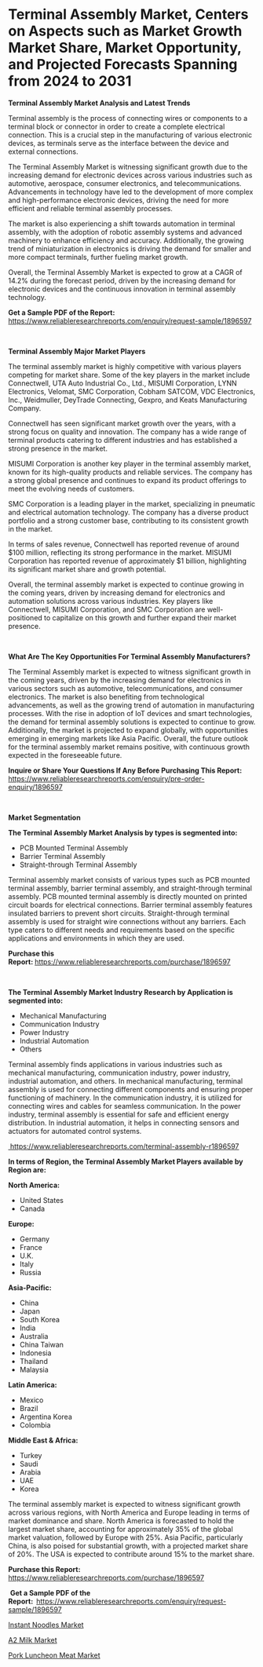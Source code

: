 <p><h1>Terminal Assembly Market, Centers on Aspects such as Market Growth Market Share, Market Opportunity, and Projected Forecasts Spanning from 2024 to 2031</h1></p><p><strong>Terminal Assembly Market Analysis and Latest Trends</strong></p>
<p><p>Terminal assembly is the process of connecting wires or components to a terminal block or connector in order to create a complete electrical connection. This is a crucial step in the manufacturing of various electronic devices, as terminals serve as the interface between the device and external connections.</p><p>The Terminal Assembly Market is witnessing significant growth due to the increasing demand for electronic devices across various industries such as automotive, aerospace, consumer electronics, and telecommunications. Advancements in technology have led to the development of more complex and high-performance electronic devices, driving the need for more efficient and reliable terminal assembly processes.</p><p>The market is also experiencing a shift towards automation in terminal assembly, with the adoption of robotic assembly systems and advanced machinery to enhance efficiency and accuracy. Additionally, the growing trend of miniaturization in electronics is driving the demand for smaller and more compact terminals, further fueling market growth.</p><p>Overall, the Terminal Assembly Market is expected to grow at a CAGR of 14.2% during the forecast period, driven by the increasing demand for electronic devices and the continuous innovation in terminal assembly technology.</p></p>
<p><strong>Get a Sample PDF of the Report:&nbsp;</strong> <a href="https://www.reliableresearchreports.com/enquiry/request-sample/1896597">https://www.reliableresearchreports.com/enquiry/request-sample/1896597</a></p>
<p>&nbsp;</p>
<p><strong>Terminal Assembly Major Market Players</strong></p>
<p><p>The terminal assembly market is highly competitive with various players competing for market share. Some of the key players in the market include Connectwell, UTA Auto Industrial Co., Ltd., MISUMI Corporation, LYNN Electronics, Velomat, SMC Corporation, Cobham SATCOM, VDC Electronics, Inc., Weidmuller, DeyTrade Connecting, Gexpro, and Keats Manufacturing Company.</p><p>Connectwell has seen significant market growth over the years, with a strong focus on quality and innovation. The company has a wide range of terminal products catering to different industries and has established a strong presence in the market.</p><p>MISUMI Corporation is another key player in the terminal assembly market, known for its high-quality products and reliable services. The company has a strong global presence and continues to expand its product offerings to meet the evolving needs of customers.</p><p>SMC Corporation is a leading player in the market, specializing in pneumatic and electrical automation technology. The company has a diverse product portfolio and a strong customer base, contributing to its consistent growth in the market.</p><p>In terms of sales revenue, Connectwell has reported revenue of around $100 million, reflecting its strong performance in the market. MISUMI Corporation has reported revenue of approximately $1 billion, highlighting its significant market share and growth potential.</p><p>Overall, the terminal assembly market is expected to continue growing in the coming years, driven by increasing demand for electronics and automation solutions across various industries. Key players like Connectwell, MISUMI Corporation, and SMC Corporation are well-positioned to capitalize on this growth and further expand their market presence.</p></p>
<p>&nbsp;</p>
<p><strong>What Are The Key Opportunities For Terminal Assembly Manufacturers?</strong></p>
<p><p>The Terminal Assembly market is expected to witness significant growth in the coming years, driven by the increasing demand for electronics in various sectors such as automotive, telecommunications, and consumer electronics. The market is also benefiting from technological advancements, as well as the growing trend of automation in manufacturing processes. With the rise in adoption of IoT devices and smart technologies, the demand for terminal assembly solutions is expected to continue to grow. Additionally, the market is projected to expand globally, with opportunities emerging in emerging markets like Asia Pacific. Overall, the future outlook for the terminal assembly market remains positive, with continuous growth expected in the foreseeable future.</p></p>
<p><strong>Inquire or Share Your Questions If Any Before Purchasing This Report:</strong> <a href="https://www.reliableresearchreports.com/enquiry/pre-order-enquiry/1896597">https://www.reliableresearchreports.com/enquiry/pre-order-enquiry/1896597</a></p>
<p>&nbsp;</p>
<p><strong>Market Segmentation</strong></p>
<p><strong>The Terminal Assembly Market Analysis by types is segmented into:</strong></p>
<p><ul><li>PCB Mounted Terminal Assembly</li><li>Barrier Terminal Assembly</li><li>Straight-through Terminal Assembly</li></ul></p>
<p><p>Terminal assembly market consists of various types such as PCB mounted terminal assembly, barrier terminal assembly, and straight-through terminal assembly. PCB mounted terminal assembly is directly mounted on printed circuit boards for electrical connections. Barrier terminal assembly features insulated barriers to prevent short circuits. Straight-through terminal assembly is used for straight wire connections without any barriers. Each type caters to different needs and requirements based on the specific applications and environments in which they are used.</p></p>
<p><strong>Purchase this Report:&nbsp;</strong><a href="https://www.reliableresearchreports.com/purchase/1896597">https://www.reliableresearchreports.com/purchase/1896597</a></p>
<p>&nbsp;</p>
<p><strong>The Terminal Assembly Market Industry Research by Application is segmented into:</strong></p>
<p><ul><li>Mechanical Manufacturing</li><li>Communication Industry</li><li>Power Industry</li><li>Industrial Automation</li><li>Others</li></ul></p>
<p><p>Terminal assembly finds applications in various industries such as mechanical manufacturing, communication industry, power industry, industrial automation, and others. In mechanical manufacturing, terminal assembly is used for connecting different components and ensuring proper functioning of machinery. In the communication industry, it is utilized for connecting wires and cables for seamless communication. In the power industry, terminal assembly is essential for safe and efficient energy distribution. In industrial automation, it helps in connecting sensors and actuators for automated control systems.</p></p>
<p><a href="https://www.reliableresearchreports.com/terminal-assembly-r1896597">&nbsp;https://www.reliableresearchreports.com/terminal-assembly-r1896597</a></p>
<p><strong>In terms of Region, the Terminal Assembly Market Players available by Region are:</strong></p>
<p>
    <p> <strong> North America: </strong>
        <ul>
            <li>United States</li>
            <li>Canada</li>
        </ul>
        </p> 
    <p> <strong> Europe: </strong>
        <ul>
            <li>Germany</li>
            <li>France</li>
            <li>U.K.</li>
            <li>Italy</li>
            <li>Russia</li>
        </ul>
        </p> 
    <p> <strong> Asia-Pacific: </strong>
        <ul>
            <li>China</li>
            <li>Japan</li>
            <li>South Korea</li>
            <li>India</li>
            <li>Australia</li>
            <li>China Taiwan</li>
            <li>Indonesia</li>
            <li>Thailand</li>
            <li>Malaysia</li>
        </ul>
        </p> 
    <p> <strong> Latin America: </strong>
        <ul>
            <li>Mexico</li>
            <li>Brazil</li>
            <li>Argentina Korea</li>
            <li>Colombia</li>
        </ul>
        </p> 
    <p> <strong> Middle East & Africa: </strong>
        <ul>
            <li>Turkey</li>
            <li>Saudi</li>
            <li>Arabia</li>
            <li>UAE</li>
            <li>Korea</li>
        </ul>
    </p>
    </p>
<p><p>The terminal assembly market is expected to witness significant growth across various regions, with North America and Europe leading in terms of market dominance and share. North America is forecasted to hold the largest market share, accounting for approximately 35% of the global market valuation, followed by Europe with 25%. Asia Pacific, particularly China, is also poised for substantial growth, with a projected market share of 20%. The USA is expected to contribute around 15% to the market share.</p></p>
<p><strong>Purchase this Report: </strong><a href="https://www.reliableresearchreports.com/purchase/1896597">https://www.reliableresearchreports.com/purchase/1896597</a></p>
<p>&nbsp;<strong>Get a Sample PDF of the Report:&nbsp;&nbsp;</strong><a href="https://www.reliableresearchreports.com/enquiry/request-sample/1896597">https://www.reliableresearchreports.com/enquiry/request-sample/1896597</a></p>
<p><strong></strong></p>
<p><p><a href="https://github.com/abigailsutherland7889/Market-Research-Report-List-1/blob/main/instant-noodles-market.md">Instant Noodles Market</a></p><p><a href="https://github.com/brittnycachero596/Market-Research-Report-List-1/blob/main/a2-milk-market.md">A2 Milk Market</a></p><p><a href="https://github.com/ChloeConn57/Market-Research-Report-List-1/blob/main/pork-luncheon-meat-market.md">Pork Luncheon Meat Market</a></p></p>